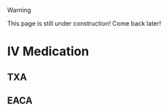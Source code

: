 >[!WARNING]
>This page is still under construction! Come back later!
# IV Medication

## TXA

## EACA
